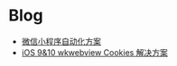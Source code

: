 # Blog

* [微信小程序自动化方案](./js/wx_auto_publish.md)
* [iOS 9&10 wkwebview Cookies 解决方案](./js/wkwebview_cookies.md)